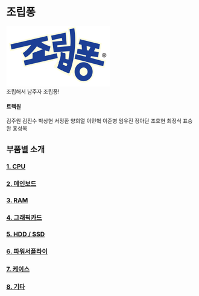 # 조립퐁
![로고](static/logo.png)  
조립해서 남주자 조립퐁!

#### 트랙원
김주원 김진수 박상현 서정환 양희열 이민혁 이준병 임유진 정아단 조효현 최정식 표승완 홍성목
## 부품별 소개
### [1. CPU](parts/CPU.md)
### [2. 메인보드](parts/MB.md)
### [3. RAM](parts/RAM.md)
### [4. 그래픽카드](parts/VGA.md)
### [5. HDD / SSD](parts/Storage.md)
### [6. 파워서플라이](parts/PSU.md)
### [7. 케이스](parts/CASE.md)
### [8. 기타](parts/guitar.md)